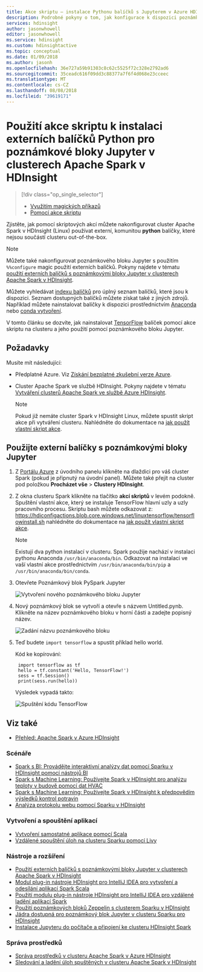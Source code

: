 ```yaml
---
title: Akce skriptu – instalace Pythonu balíčků s Jupyterem v Azure HDInsight
description: Podrobné pokyny o tom, jak konfigurace k dispozici poznámkové bloky Jupyter s clustery HDInsight Spark pomocí skriptových akcí můžete balíčky pythonu externí.
services: hdinsight
author: jasonwhowell
editor: jasonwhowell
ms.service: hdinsight
ms.custom: hdinsightactive
ms.topic: conceptual
ms.date: 01/09/2018
ms.author: jasonh
ms.openlocfilehash: 36e727a59b91303c8c62c5525f72c328e2792ad6
ms.sourcegitcommit: 35ceadc616f09dd3c88377a7f6f4d068e23cceec
ms.translationtype: MT
ms.contentlocale: cs-CZ
ms.lasthandoff: 08/08/2018
ms.locfileid: "39619171"
---
```

# <a name="use-script-action-to-install-external-python-packages-for-jupyter-notebooks-in-apache-spark-clusters-on-hdinsight"></a>Použití akce skriptu k instalaci externích balíčků Python pro poznámkové bloky Jupyter v clusterech Apache Spark v HDInsight
> [!div class="op_single_selector"]
> * [Využitím magických příkazů](apache-spark-jupyter-notebook-use-external-packages.md)
> * [Pomocí akce skriptu](apache-spark-python-package-installation.md)
>
>

Zjistěte, jak pomocí skriptových akcí můžete nakonfigurovat cluster Apache Spark v HDInsight (Linux) používat externí, komunitou **python** balíčky, které nejsou součástí clusteru out-of-the-box.

> [!NOTE]
> Můžete také nakonfigurovat poznámkového bloku Jupyter s použitím `%%configure` magic použití externích balíčků. Pokyny najdete v tématu [použití externích balíčků s poznámkovými bloky Jupyter v clusterech Apache Spark v HDInsight](apache-spark-jupyter-notebook-use-external-packages.md).
> 
> 

Můžete vyhledávat [indexu balíčků](https://pypi.python.org/pypi) pro úplný seznam balíčků, které jsou k dispozici. Seznam dostupných balíčků můžete získat také z jiných zdrojů. Například můžete nainstalovat balíčky k dispozici prostřednictvím [Anaconda](https://docs.continuum.io/anaconda/pkg-docs) nebo [conda vytvoření](https://conda-forge.org/feedstocks/).

V tomto článku se dozvíte, jak nainstalovat [TensorFlow](https://www.tensorflow.org/) balíček pomocí akce skriptu na clusteru a jeho použití pomocí poznámkového bloku Jupyter.

## <a name="prerequisites"></a>Požadavky
Musíte mít následující:

* Předplatné Azure. Viz [Získání bezplatné zkušební verze Azure](https://azure.microsoft.com/documentation/videos/get-azure-free-trial-for-testing-hadoop-in-hdinsight/).
* Cluster Apache Spark ve službě HDInsight. Pokyny najdete v tématu [Vytváření clusterů Apache Spark ve službě Azure HDInsight](apache-spark-jupyter-spark-sql.md).

   > [!NOTE]
   > Pokud již nemáte cluster Spark v HDInsight Linux, můžete spustit skript akce při vytváření clusteru. Nahlédněte do dokumentace na [jak použít vlastní skript akce](https://docs.microsoft.com/azure/hdinsight/hdinsight-hadoop-customize-cluster-linux).
   > 
   > 

## <a name="use-external-packages-with-jupyter-notebooks"></a>Použijte externí balíčky s poznámkovými bloky Jupyter

1. Z [Portálu Azure](https://portal.azure.com/) z úvodního panelu klikněte na dlaždici pro váš cluster Spark (pokud je připnutý na úvodní panel). Můžete také přejít na cluster pod položkou **Procházet vše** > **Clustery HDInsight**.   

2. Z okna clusteru Spark klikněte na tlačítko **akcí skriptů** v levém podokně. Spuštění vlastní akce, který se instaluje TensorFlow hlavní uzly a uzly pracovního procesu. Skriptu bash můžete odkazovat z: https://hdiconfigactions.blob.core.windows.net/linuxtensorflow/tensorflowinstall.sh nahlédněte do dokumentace na [jak použít vlastní skript akce](https://docs.microsoft.com/azure/hdinsight/hdinsight-hadoop-customize-cluster-linux).

   > [!NOTE]
   > Existují dva python instalací v clusteru. Spark použije nachází v instalaci pythonu Anaconda `/usr/bin/anaconda/bin`. Odkazovat na instalaci ve vaší vlastní akce prostřednictvím `/usr/bin/anaconda/bin/pip` a `/usr/bin/anaconda/bin/conda`.
   > 
   > 

3. Otevřete Poznámkový blok PySpark Jupyter

    ![Vytvoření nového poznámkového bloku Jupyter](./media/apache-spark-python-package-installation/hdinsight-spark-create-notebook.png "Vytvoření nového poznámkového bloku Jupyter")

4. Nový poznámkový blok se vytvoří a otevře s názvem Untitled.pynb. Klikněte na název poznámkového bloku v horní části a zadejte popisný název.

    ![Zadání názvu poznámkového bloku](./media/apache-spark-python-package-installation/hdinsight-spark-name-notebook.png "Zadání názvu poznámkového bloku")

5. Teď budete `import tensorflow` a spustit příklad hello world. 

    Kód ke kopírování:

        import tensorflow as tf
        hello = tf.constant('Hello, TensorFlow!')
        sess = tf.Session()
        print(sess.run(hello))

    Výsledek vypadá takto:
    
    ![Spuštění kódu TensorFlow](./media/apache-spark-python-package-installation/execution.png "TensorFlow spuštění kódu")

## <a name="seealso"></a>Viz také
* [Přehled: Apache Spark v Azure HDInsight](apache-spark-overview.md)

### <a name="scenarios"></a>Scénáře
* [Spark s BI: Provádějte interaktivní analýzy dat pomocí Sparku v HDInsight pomocí nástrojů BI](apache-spark-use-bi-tools.md)
* [Spark s Machine Learning: Používejte Spark v HDInsight pro analýzu teploty v budově pomocí dat HVAC](apache-spark-ipython-notebook-machine-learning.md)
* [Spark s Machine Learning: Používejte Spark v HDInsight k předpovědím výsledků kontrol potravin](apache-spark-machine-learning-mllib-ipython.md)
* [Analýza protokolu webu pomocí Sparku v HDInsight](apache-spark-custom-library-website-log-analysis.md)

### <a name="create-and-run-applications"></a>Vytvoření a spouštění aplikací
* [Vytvoření samostatné aplikace pomocí Scala](apache-spark-create-standalone-application.md)
* [Vzdálené spouštění úloh na clusteru Sparku pomocí Livy](apache-spark-livy-rest-interface.md)

### <a name="tools-and-extensions"></a>Nástroje a rozšíření
* [Použití externích balíčků s poznámkovými bloky Jupyter v clusterech Apache Spark v HDInsight](apache-spark-jupyter-notebook-use-external-packages.md)
* [Modul plug-in nástroje HDInsight pro IntelliJ IDEA pro vytvoření a odesílání aplikací Spark Scala](apache-spark-intellij-tool-plugin.md)
* [Použití modulu plug-in nástroje HDInsight pro IntelliJ IDEA pro vzdálené ladění aplikací Spark](apache-spark-intellij-tool-plugin-debug-jobs-remotely.md)
* [Použití poznámkových bloků Zeppelin s clusterem Sparku v HDInsight](apache-spark-zeppelin-notebook.md)
* [Jádra dostupná pro poznámkový blok Jupyter v clusteru Sparku pro HDInsight](apache-spark-jupyter-notebook-kernels.md)
* [Instalace Jupyteru do počítače a připojení ke clusteru HDInsight Spark](apache-spark-jupyter-notebook-install-locally.md)

### <a name="manage-resources"></a>Správa prostředků
* [Správa prostředků v clusteru Apache Spark v Azure HDInsight](apache-spark-resource-manager.md)
* [Sledování a ladění úloh spuštěných v clusteru Apache Spark v HDInsight](apache-spark-job-debugging.md)

